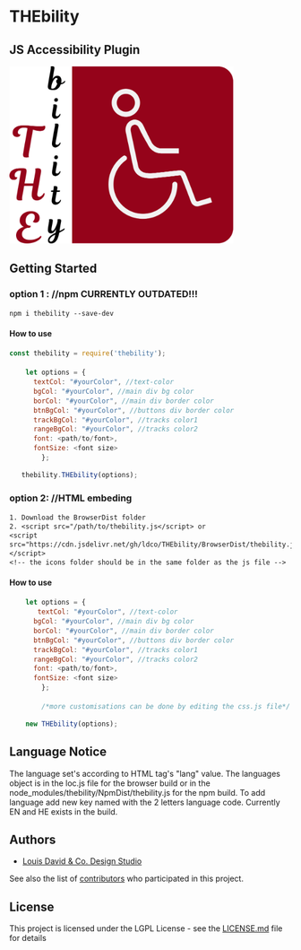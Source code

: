 # THEbility

## JS Accessibility Plugin

<img src="https://github.com/ldco/THEbility/blob/master/thebilityLogo.png"  width="400">

##

## Getting Started

### option 1 : //npm CURRENTLY OUTDATED!!!
    npm i thebility --save-dev
    
#### How to use

```javascript
const thebility = require('thebility');

    let options = {
      textCol: "#yourColor", //text-color
      bgCol: "#yourColor", //main div bg color
      borCol: "#yourColor", //main div border color
      btnBgCol: "#yourColor", //buttons div border color
      trackBgCol: "#yourColor", //tracks color1
      rangeBgCol: "#yourColor", //tracks color2
      font: <path/to/font>,
      fontSize: <font size>
        };  
```


```javascript
   thebility.THEbility(options);
```
      
### option 2: //HTML embeding
    1. Download the BrowserDist folder
    2. <script src="/path/to/thebility.js</script> or 
    <script src="https://cdn.jsdelivr.net/gh/ldco/THEbility/BrowserDist/thebility.js"></script>
    <!-- the icons folder should be in the same folder as the js file --> 
     
#### How to use

```javascript
    let options = {
       textCol: "#yourColor", //text-color
      bgCol: "#yourColor", //main div bg color
      borCol: "#yourColor", //main div border color
      btnBgCol: "#yourColor", //buttons div border color
      trackBgCol: "#yourColor", //tracks color1
      rangeBgCol: "#yourColor", //tracks color2
      font: <path/to/font>,
      fontSize: <font size>
        };
             
        /*more customisations can be done by editing the css.js file*/        
```

```javascript
    new THEbility(options);
```
## Language Notice
The language set's according to HTML tag's "lang" value. The languages object is in the loc.js file for the browser build or in the node_modules/thebility/NpmDist/thebility.js for the npm build. To add language add new key named with the 2 letters language code. Currently EN and HE exists in the build. 

##

## Authors

* [Louis David & Co. Design Studio](https://ldcodesign.com)

See also the list of [contributors](https://github.com/your/project/contributors) who participated in this project.

## License

This project is licensed under the LGPL License - see the [LICENSE.md](LICENSE.md) file for details





